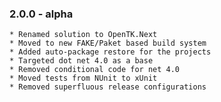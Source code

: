 ### 2.0.0 - alpha
	* Renamed solution to OpenTK.Next
	* Moved to new FAKE/Paket based build system
	* Added auto-package restore for the projects
	* Targeted dot net 4.0 as a base
	* Removed conditional code for net 4.0
	* Moved tests from NUnit to xUnit
	* Removed superfluous release configurations
